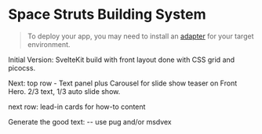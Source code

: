 # Space Struts Building System

> To deploy your app, you may need to install an [adapter](https://kit.svelte.dev/docs/adapters) for your target environment.

Initial Version: SvelteKit build with front layout done with CSS grid and picocss.

Next:
top row - Text panel plus Carousel for slide show teaser on Front Hero. 2/3 text, 1/3 auto slide show.

next row: lead-in cards for how-to content

Generate the good text: -- use pug and/or msdvex
